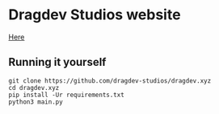 # Dragdev Studios website

[Here](https://dragdev.xyz)

## Running it yourself

```shell
git clone https://github.com/dragdev-studios/dragdev.xyz
cd dragdev.xyz
pip install -Ur requirements.txt
python3 main.py
```
